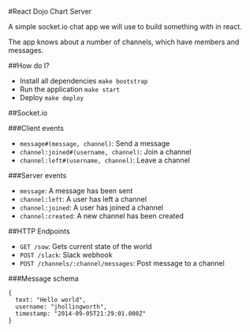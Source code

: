 #React Dojo Chart Server

A simple socket.io chat app we will use to build something with in react.

The app knows about a number of channels, which have members and messages.


##How do I?

* Install all dependencies ```make bootstrap```
* Run the application ```make start```
* Deploy ```make deploy```

##Socket.io

###Client events

* ``message#(message, channel)``: Send a message
* ``channel:joined#(username, channel)``: Join a channel
* ``channel:left#(username, channel)``: Leave a channel

###Server events

* ``message``: A message has been sent
* ``channel:left``: A user has left a channel
* ``channel:joined``: A user has joined a channel
* ``channel:created``: A new channel has been created

##HTTP Endpoints

* ``GET /sow``: Gets current state of the world
* ``POST /slack``: Slack webhook
* ``POST /channels/:channel/messages``: Post message to a channel

###Message schema

```
{
  text: "Hello world",
  username: "jhollingworth",
  timestamp: "2014-09-05T21:29:01.000Z"
}
```
